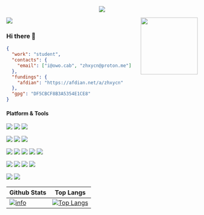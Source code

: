 <p>
  <div align=center>
    <img src="https://github-widgetbox.vercel.app/api/profile?username=zhxycn&data=followers,repositories,stars,commits">
  </div>
</p>
<p>
  <img src="https://count.getloli.com/get/@zhxycn?theme=rule34">
  <img src="https://user-images.githubusercontent.com/99539499/210771654-4e261103-2ee3-43c3-8411-d81b6cbc3ab8.gif" align="right" height="150px" width="150px" align="right">
</p>

### Hi there 👋
```json
{
  "work": "student",
  "contacts": {
    "email": ["i@owo.cab", "zhxycn@proton.me"]
  },
  "fundings": {
    "afdian": "https://afdian.net/a/zhxycn"
  },
  "gpg": "DF5CBCF8B3A5354E1CE8"
}
```

#### Platform & Tools
[![](https://img.shields.io/badge/Windows-11-4e9eee?style=flat-square&logo=windows&logoColor=ffffff)](https://www.microsoft.com/windows/windows-11/)
[![](https://img.shields.io/badge/Windows%20Server-2022-262577?style=flat-square&logo=windows&logoColor=ffffff)](https://www.microsoft.com/windows-server/)
[![](https://img.shields.io/badge/Ubuntu-24.04-e95420?style=flat-square&logo=ubuntu&logoColor=ffffff)](https://releases.ubuntu.com/24.04/)

[![](https://img.shields.io/badge/Visual%20Studio%20Code-blue?style=flat-square&logo=visualstudiocode&logoColor=ffffff)](https://code.visualstudio.com/)
[![](https://img.shields.io/badge/PyCharm-green?style=flat-square&logo=pycharm&logoColor=ffffff)](https://www.jetbrains.com/pycharm/)
[![](https://img.shields.io/badge/WebStorm-1ECFFF?style=flat-square&logo=webstorm&logoColor=ffffff)](https://www.jetbrains.com/webstorm/)

[![](https://img.shields.io/badge/-Python-33AADD?style=flat-square&logo=python&logoColor=ffffff)](https://www.python.org/)
[![](https://img.shields.io/badge/-HTML5-E34F26?style=flat-square&logo=html5&logoColor=ffffff)](https://html.spec.whatwg.org/)
[![](https://img.shields.io/badge/-Vue.js-42b883?style=flat-square&logo=vue.js&logoColor=ffffff)](https://vuejs.org/)
[![](https://img.shields.io/badge/-CSS3-1572B6?style=flat-square&logo=css3&logoColor=ffffff)](https://www.w3.org/Style/CSS/)
[![](https://img.shields.io/badge/-Tailwind%20CSS-3dbeff?style=flat-square&logo=tailwindcss&logoColor=ffffff)](https://tailwindcss.com/)

[![](https://img.shields.io/badge/-Git-f05032?style=flat-square&logo=git&logoColor=ffffff)](https://git-scm.com/)
[![](https://img.shields.io/badge/-Nginx-269539?style=flat-square&logo=nginx&logoColor=ffffff)](https://nginx.org/)
[![](https://img.shields.io/badge/-MySQL-1d365d?style=flat-square&logo=mysql&logoColor=ffffff)](https://www.mysql.com/)
[![](https://img.shields.io/badge/-Docker-2496ED?style=flat-square&logo=docker&logoColor=ffffff)](https://www.docker.com/)

[![](https://img.shields.io/badge/-Amazon%20Web%20Services-f89628?style=flat-square&logo=amazonwebservices&logoColor=ffffff)](https://aws.amazon.com/)
[![](https://img.shields.io/badge/-Cloudflare-f6821f?style=flat-square&logo=cloudflare&logoColor=ffffff)](https://www.cloudflare.com/)

Github Stats|Top Langs
-|-
[![info](https://github-readme-stats.vercel.app/api?username=zhxycn&count_private=true&show_icons=true&line_height=20)](https://github.com/anuraghazra/github-readme-stats)|[![Top Langs](https://github-readme-stats.vercel.app/api/top-langs/?username=zhxycn&layout=compact&langs_count=8&card_width=445)](https://github.com/anuraghazra/github-readme-stats)
